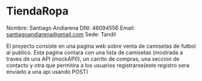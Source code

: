 # TiendaRopa

Nombre: Santiago Andiarena
DNI: 46094556
Email: santiagoandiarena@gmail.com
Sede: Tandil


El proyecto consiste en una pagina web sobre venta de camisetas de futbol al publico. Esta pagina contara con una lista de camisetas 
(mostrada a traves de una API (mockAPI)), un carrito de compras, una seccion de contacto y otra que permitira a los usuarios
registrarse(este registro sera enviado a una api usando POST)